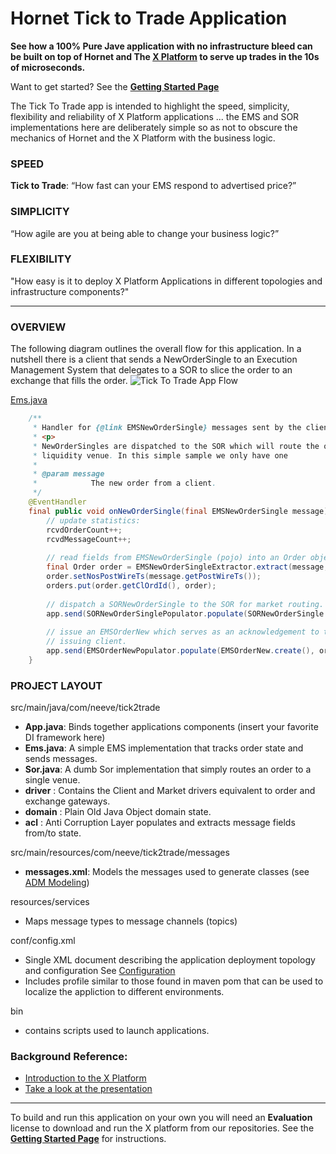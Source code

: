 # Hornet Tick to Trade Application

**See how a 100% Pure Jave application with no infrastructure bleed can be built on top of Hornet and The [X Platform](http://www.neeveresearch.com/introduction) to serve up trades in the 10s of microseconds.**

Want to get started? See the **[Getting Started Page](https://github.com/neeveresearch/nvx-app-tick-to-trade/wiki/Getting-Started)**

The Tick To Trade app is intended to highlight the speed, simplicity, flexibility and reliability of X Platform applications ... the EMS and SOR implementations here are deliberately simple so as not to obscure the mechanics of Hornet and the X Platform with the business logic. 

###  SPEED
**Tick to Trade**: “How fast can your EMS respond to advertised price?”

### SIMPLICITY
“How agile are you at being able to change your business logic?”

### FLEXIBILITY
"How easy is it to deploy X Platform Applications in different topologies and infrastructure components?"

---

### OVERVIEW
The following diagram outlines the overall flow for this application. In a nutshell there is a client that sends a NewOrderSingle to an Execution Management System that delegates to a SOR to slice the order to an exchange that fills the order. 
![Tick To Trade App Flow](docs/flow-diagram.png)

[Ems.java](src/main/java/com/neeve/tick2trade/Ems.java)
```java
    /**
     * Handler for {@link EMSNewOrderSingle} messages sent by the client.
     * <p>
     * NewOrderSingles are dispatched to the SOR which will route the order to a
     * liquidity venue. In this simple sample we only have one
     * 
     * @param message
     *            The new order from a client.
     */
    @EventHandler
    final public void onNewOrderSingle(final EMSNewOrderSingle message) {
        // update statistics:
        rcvdOrderCount++;
        rcvdMessageCount++;
        
        // read fields from EMSNewOrderSingle (pojo) into an Order object
        final Order order = EMSNewOrderSingleExtractor.extract(message, orderPool.get(null));
        order.setNosPostWireTs(message.getPostWireTs());
        orders.put(order.getClOrdId(), order);
        
        // dispatch a SORNewOrderSingle to the SOR for market routing.
        app.send(SORNewOrderSinglePopulator.populate(SORNewOrderSingle.create(), order));
        
        // issue an EMSOrderNew which serves as an acknowledgement to the
        // issuing client.
        app.send(EMSOrderNewPopulator.populate(EMSOrderNew.create(), order));
    }
```

### PROJECT LAYOUT
src/main/java/com/neeve/tick2trade
* **App.java**: Binds together applications components (insert your favorite DI framework here)
* **Ems.java**: A simple EMS implementation that tracks order state and sends messages. 
* **Sor.java**: A dumb Sor implementation that simply routes an order to a single venue.
* **driver**  : Contains the Client and Market drivers equivalent to order and exchange gateways.
* **domain**  : Plain Old Java Object domain state. 
* **acl**     : Anti Corruption Layer populates and extracts message fields from/to state. 

src/main/resources/com/neeve/tick2trade/messages
* **messages.xml**: Models the messages used to generate classes (see [ADM Modeling](https://docs.neeveresearch.com/display/KB/ADM+Message+Modeling))

resources/services
* Maps message types to message channels (topics)

conf/config.xml
* Single XML document describing the application deployment topology and configuration See [Configuration](https://docs.neeveresearch.com/display/KB/X+Platform+Configuration)
* Includes profile similar to those found in maven pom that can be used to localize the appliction to different environments. 

bin
* contains scripts used to launch applications. 

### Background Reference:
* [Introduction to the X Platform](http://www.neeveresearch.com/introduction)
* [Take a look at the presentation](http://docs.neeveresearch.com/decks/nvx-low-latency-apps.pdf)

---

To build and run this application on your own you will need an __Evaluation__ license to download and run the X platform from our repositories. See the **[Getting Started Page](https://github.com/neeveresearch/nvx-app-hornet-tick-to-trade/wiki/Getting-Started)** for instructions.
